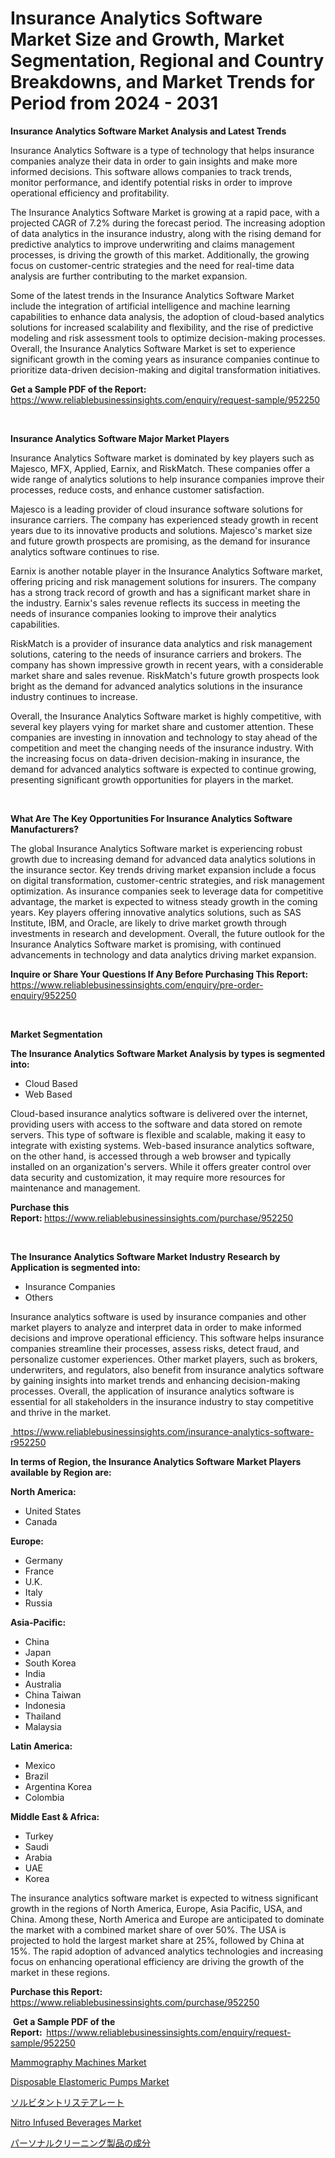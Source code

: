 <p><h1>Insurance Analytics Software Market Size and Growth, Market Segmentation, Regional and Country Breakdowns, and Market Trends for Period from 2024 -  2031</h1></p><p><strong>Insurance Analytics Software Market Analysis and Latest Trends</strong></p>
<p><p>Insurance Analytics Software is a type of technology that helps insurance companies analyze their data in order to gain insights and make more informed decisions. This software allows companies to track trends, monitor performance, and identify potential risks in order to improve operational efficiency and profitability.</p><p>The Insurance Analytics Software Market is growing at a rapid pace, with a projected CAGR of 7.2% during the forecast period. The increasing adoption of data analytics in the insurance industry, along with the rising demand for predictive analytics to improve underwriting and claims management processes, is driving the growth of this market. Additionally, the growing focus on customer-centric strategies and the need for real-time data analysis are further contributing to the market expansion.</p><p>Some of the latest trends in the Insurance Analytics Software Market include the integration of artificial intelligence and machine learning capabilities to enhance data analysis, the adoption of cloud-based analytics solutions for increased scalability and flexibility, and the rise of predictive modeling and risk assessment tools to optimize decision-making processes. Overall, the Insurance Analytics Software Market is set to experience significant growth in the coming years as insurance companies continue to prioritize data-driven decision-making and digital transformation initiatives.</p></p>
<p><strong>Get a Sample PDF of the Report:&nbsp;</strong> <a href="https://www.reliablebusinessinsights.com/enquiry/request-sample/952250">https://www.reliablebusinessinsights.com/enquiry/request-sample/952250</a></p>
<p>&nbsp;</p>
<p><strong>Insurance Analytics Software Major Market Players</strong></p>
<p><p>Insurance Analytics Software market is dominated by key players such as Majesco, MFX, Applied, Earnix, and RiskMatch. These companies offer a wide range of analytics solutions to help insurance companies improve their processes, reduce costs, and enhance customer satisfaction. </p><p>Majesco is a leading provider of cloud insurance software solutions for insurance carriers. The company has experienced steady growth in recent years due to its innovative products and solutions. Majesco's market size and future growth prospects are promising, as the demand for insurance analytics software continues to rise.</p><p>Earnix is another notable player in the Insurance Analytics Software market, offering pricing and risk management solutions for insurers. The company has a strong track record of growth and has a significant market share in the industry. Earnix's sales revenue reflects its success in meeting the needs of insurance companies looking to improve their analytics capabilities.</p><p>RiskMatch is a provider of insurance data analytics and risk management solutions, catering to the needs of insurance carriers and brokers. The company has shown impressive growth in recent years, with a considerable market share and sales revenue. RiskMatch's future growth prospects look bright as the demand for advanced analytics solutions in the insurance industry continues to increase.</p><p>Overall, the Insurance Analytics Software market is highly competitive, with several key players vying for market share and customer attention. These companies are investing in innovation and technology to stay ahead of the competition and meet the changing needs of the insurance industry. With the increasing focus on data-driven decision-making in insurance, the demand for advanced analytics software is expected to continue growing, presenting significant growth opportunities for players in the market.</p></p>
<p>&nbsp;</p>
<p><strong>What Are The Key Opportunities For Insurance Analytics Software Manufacturers?</strong></p>
<p><p>The global Insurance Analytics Software market is experiencing robust growth due to increasing demand for advanced data analytics solutions in the insurance sector. Key trends driving market expansion include a focus on digital transformation, customer-centric strategies, and risk management optimization. As insurance companies seek to leverage data for competitive advantage, the market is expected to witness steady growth in the coming years. Key players offering innovative analytics solutions, such as SAS Institute, IBM, and Oracle, are likely to drive market growth through investments in research and development. Overall, the future outlook for the Insurance Analytics Software market is promising, with continued advancements in technology and data analytics driving market expansion.</p></p>
<p><strong>Inquire or Share Your Questions If Any Before Purchasing This Report:</strong> <a href="https://www.reliablebusinessinsights.com/enquiry/pre-order-enquiry/952250">https://www.reliablebusinessinsights.com/enquiry/pre-order-enquiry/952250</a></p>
<p>&nbsp;</p>
<p><strong>Market Segmentation</strong></p>
<p><strong>The Insurance Analytics Software Market Analysis by types is segmented into:</strong></p>
<p><ul><li>Cloud Based</li><li>Web Based</li></ul></p>
<p><p>Cloud-based insurance analytics software is delivered over the internet, providing users with access to the software and data stored on remote servers. This type of software is flexible and scalable, making it easy to integrate with existing systems. Web-based insurance analytics software, on the other hand, is accessed through a web browser and typically installed on an organization's servers. While it offers greater control over data security and customization, it may require more resources for maintenance and management.</p></p>
<p><strong>Purchase this Report:&nbsp;</strong><a href="https://www.reliablebusinessinsights.com/purchase/952250">https://www.reliablebusinessinsights.com/purchase/952250</a></p>
<p>&nbsp;</p>
<p><strong>The Insurance Analytics Software Market Industry Research by Application is segmented into:</strong></p>
<p><ul><li>Insurance Companies</li><li>Others</li></ul></p>
<p><p>Insurance analytics software is used by insurance companies and other market players to analyze and interpret data in order to make informed decisions and improve operational efficiency. This software helps insurance companies streamline their processes, assess risks, detect fraud, and personalize customer experiences. Other market players, such as brokers, underwriters, and regulators, also benefit from insurance analytics software by gaining insights into market trends and enhancing decision-making processes. Overall, the application of insurance analytics software is essential for all stakeholders in the insurance industry to stay competitive and thrive in the market.</p></p>
<p><a href="https://www.reliablebusinessinsights.com/insurance-analytics-software-r952250">&nbsp;https://www.reliablebusinessinsights.com/insurance-analytics-software-r952250</a></p>
<p><strong>In terms of Region, the Insurance Analytics Software Market Players available by Region are:</strong></p>
<p>
    <p> <strong> North America: </strong>
        <ul>
            <li>United States</li>
            <li>Canada</li>
        </ul>
        </p> 
    <p> <strong> Europe: </strong>
        <ul>
            <li>Germany</li>
            <li>France</li>
            <li>U.K.</li>
            <li>Italy</li>
            <li>Russia</li>
        </ul>
        </p> 
    <p> <strong> Asia-Pacific: </strong>
        <ul>
            <li>China</li>
            <li>Japan</li>
            <li>South Korea</li>
            <li>India</li>
            <li>Australia</li>
            <li>China Taiwan</li>
            <li>Indonesia</li>
            <li>Thailand</li>
            <li>Malaysia</li>
        </ul>
        </p> 
    <p> <strong> Latin America: </strong>
        <ul>
            <li>Mexico</li>
            <li>Brazil</li>
            <li>Argentina Korea</li>
            <li>Colombia</li>
        </ul>
        </p> 
    <p> <strong> Middle East & Africa: </strong>
        <ul>
            <li>Turkey</li>
            <li>Saudi</li>
            <li>Arabia</li>
            <li>UAE</li>
            <li>Korea</li>
        </ul>
    </p>
    </p>
<p><p>The insurance analytics software market is expected to witness significant growth in the regions of North America, Europe, Asia Pacific, USA, and China. Among these, North America and Europe are anticipated to dominate the market with a combined market share of over 50%. The USA is projected to hold the largest market share at 25%, followed by China at 15%. The rapid adoption of advanced analytics technologies and increasing focus on enhancing operational efficiency are driving the growth of the market in these regions.</p></p>
<p><strong>Purchase this Report: </strong><a href="https://www.reliablebusinessinsights.com/purchase/952250">https://www.reliablebusinessinsights.com/purchase/952250</a></p>
<p>&nbsp;<strong>Get a Sample PDF of the Report:&nbsp;&nbsp;</strong><a href="https://www.reliablebusinessinsights.com/enquiry/request-sample/952250">https://www.reliablebusinessinsights.com/enquiry/request-sample/952250</a></p>
<p><strong></strong></p>
<p><p><a href="https://github.com/alexcrou8/Market-Research-Report-List-1/blob/main/mammography-machines-market.md">Mammography Machines Market</a></p><p><a href="https://github.com/thereveren80/Market-Research-Report-List-1/blob/main/disposable-elastomeric-pumps-market.md">Disposable Elastomeric Pumps Market</a></p><p><a href="https://github.com/LuzHills1972/Market-Research-Report-List-1/blob/main/8269634172969.md">ソルビタントリステアレート</a></p><p><a href="https://www.linkedin.com/pulse/nitro-infused-beverages-market-forecasts-trends-impact-analysis-thhec">Nitro Infused Beverages Market</a></p><p><a href="https://github.com/kegley4963/Market-Research-Report-List-2/blob/main/5101564172968.md">パーソナルクリーニング製品の成分</a></p></p>
